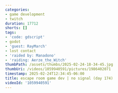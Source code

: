 ```yaml
---
categories:
- game development
- twitch
duration: 17712
shorts: []
tags:
- 'code: gdscript'
- godot
- 'guest: RayMarch'
- lost contact
- 'raided by: Manadono'
- 'raiding: Aerze_the_Witch'
thumbPath: /assets/thumbs/2025-02-24-18-34-45.jpg
thumbUri: /videos/1059940591/pictures/1986402071
timestamp: 2025-02-24T12:34:45-06:00
title: escape room game dev | no signal (day 174)
videoId: '1059940591'
---
```

